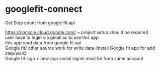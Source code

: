 # googlefit-connect
Get Step count from google fit api


https://console.cloud.google.com/ = project setup should be required<br>
user have to login via gmail ac to use this app<br>
this app read data from google fit api<br>
Google fit/ other source work for write data (install Google fit app for add step/walk)<br>
Google fit sign + new app social signin must be from same account<br>

